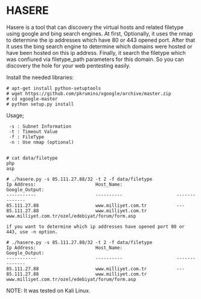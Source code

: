 HASERE
================

Hasere is a tool that can discovery the virtual hosts and related filetype using google and bing search engines. At first, Optionally, it uses the nmap to determine the ip addresses which have 80 or 443 opened port. After that it uses the bing search engine to determine which domains were hosted or have been hosted on this ip address. Finally, it search the filetype which was confiured via filetype_path parameters for this domain. So you can discovery the hole for your web pentesting easily.

Install the needed libraries:

    # apt-get install python-setuptools  
    # wget https://github.com/pkrumins/xgoogle/archive/master.zip
    # cd xgoogle-master
    # python setup.py install
    
Usage;

     -s : Subnet Information
     -t : Timeout Value
     -f : FileType
     -n : Use nmap (optional)
     
     
    # cat data/filetype
    php
    asp
    
    # ./hasere.py -s 85.111.27.88/32 -t 2 -f data/filetype 
    Ip Address:                      Host_Name:                    Google_Output:
    -----------                      ----------                    --------------
    85.111.27.88			         www.milliyet.com.tr		   ---
    85.111.27.88			         www.milliyet.com.tr		   www.milliyet.com.tr/ozel/edebiyat/forum/form.asp
 
    if you want to determine which ip addresses have opened port 80 or 443, use -n option.
 
    # ./hasere.py -s 85.111.27.88/32 -t 2 -f data/filetype 
    Ip Address:                      Host_Name:                    Google_Output:
    -----------                      ----------                    --------------
    85.111.27.88			         www.milliyet.com.tr		   ---
    85.111.27.88			         www.milliyet.com.tr		   www.milliyet.com.tr/ozel/edebiyat/forum/form.asp
 
 
NOTE: It was tested on Kali Linux.
